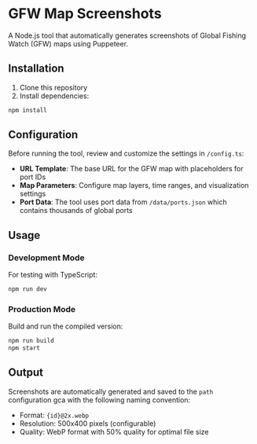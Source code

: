 # GFW Map Screenshots

A Node.js tool that automatically generates screenshots of Global Fishing Watch (GFW) maps using Puppeteer.

## Installation

1. Clone this repository
2. Install dependencies:

```bash
npm install
```

## Configuration

Before running the tool, review and customize the settings in `/config.ts`:

- **URL Template**: The base URL for the GFW map with placeholders for port IDs
- **Map Parameters**: Configure map layers, time ranges, and visualization settings
- **Port Data**: The tool uses port data from `/data/ports.json` which contains thousands of global ports

## Usage

### Development Mode

For testing with TypeScript:

```bash
npm run dev
```

### Production Mode

Build and run the compiled version:

```bash
npm run build
npm start
```

## Output

Screenshots are automatically generated and saved to the `path` configuration gca with the following naming convention:

- Format: `{id}@2x.webp`
- Resolution: 500x400 pixels (configurable)
- Quality: WebP format with 50% quality for optimal file size
